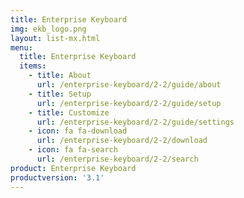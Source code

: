 ```yaml
---
title: Enterprise Keyboard
img: ekb_logo.png
layout: list-mx.html
menu:
  title: Enterprise Keyboard
  items:
    - title: About
      url: /enterprise-keyboard/2-2/guide/about
    - title: Setup
      url: /enterprise-keyboard/2-2/guide/setup
    - title: Customize
      url: /enterprise-keyboard/2-2/guide/settings
    - icon: fa fa-download
      url: /enterprise-keyboard/2-2/download
    - icon: fa fa-search
      url: /enterprise-keyboard/2-2/search
product: Enterprise Keyboard
productversion: '3.1'
---
```

